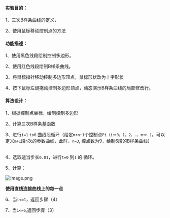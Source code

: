 #### 实验目的：

1、三次B样条曲线的定义，

2、使用鼠标移动控制点的方法

#### 功能描述：

1、使用黑色线段绘制控制多边形。

2、使用红色线段绘制B样条曲线。

3、将鼠标指针移动控制多边形顶点，鼠标形状改为十字形状

4、按下鼠标左键拖动控制多边形顶点，动态演示B样条曲线的局部修改行。

#### 算法设计：

1、根据控制点坐标，绘制控制多边形

2、计算三次B样条基函数

3、进行`i=1` `to6` 曲线段循环（给定`m+n+1`个控制点`Pi（i＝0，1，2，…，m+n ）`，可以定义`m+1`段`n`次的参数曲线，此时，`n=3`, 控点数为9，绘制6段的B样条曲线）            

4、选取适当步长`0.01`，进行`t=0` 到`1` 的 循环。

5、计算：

![image.png](https://upload-images.jianshu.io/upload_images/4630295-0e31ae8298d6b67c.png?imageMogr2/auto-orient/strip%7CimageView2/2/w/1240)

**使用直线连接曲线上的每一点**

6、当`t<=1`，返回步骤（4）

7、当`i<=6`,返回步骤（3）
